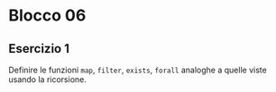 # Blocco 06

## Esercizio 1

Definire le funzioni `map`, `filter`, `exists`, `forall` analoghe a quelle viste usando la ricorsione.
